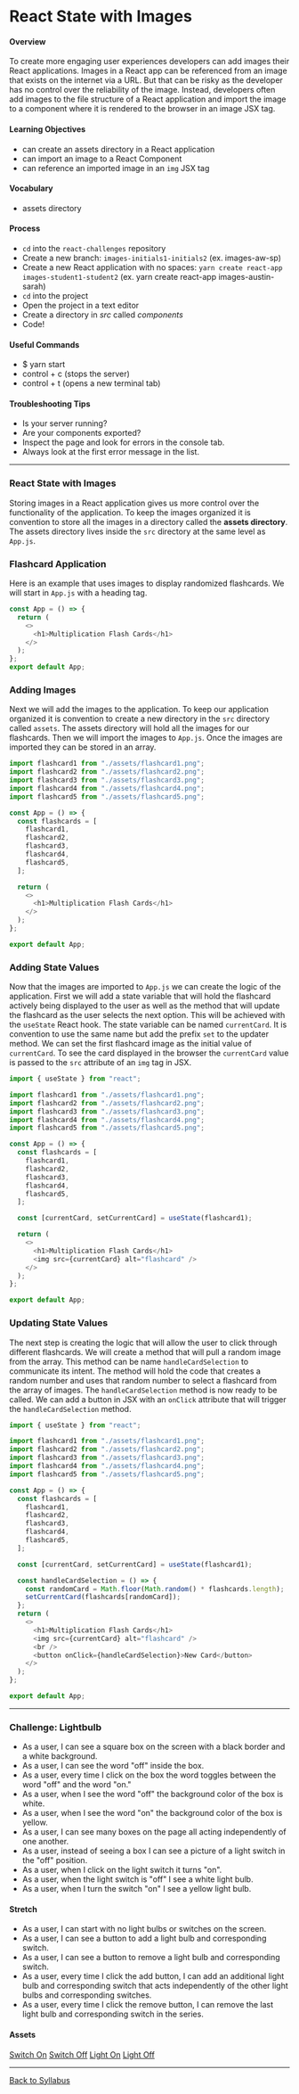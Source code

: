 # React State with Images

#### Overview

To create more engaging user experiences developers can add images their React applications. Images in a React app can be referenced from an image that exists on the internet via a URL. But that can be risky as the developer has no control over the reliability of the image. Instead, developers often add images to the file structure of a React application and import the image to a component where it is rendered to the browser in an image JSX tag.

#### Learning Objectives

- can create an assets directory in a React application
- can import an image to a React Component
- can reference an imported image in an `img` JSX tag

#### Vocabulary

- assets directory

#### Process

- `cd` into the `react-challenges` repository
- Create a new branch: `images-initials1-initials2` (ex. images-aw-sp)
- Create a new React application with no spaces: `yarn create react-app images-student1-student2` (ex. yarn create react-app images-austin-sarah)
- `cd` into the project
- Open the project in a text editor
- Create a directory in _src_ called _components_
- Code!

#### Useful Commands

- $ yarn start
- control + c (stops the server)
- control + t (opens a new terminal tab)

#### Troubleshooting Tips

- Is your server running?
- Are your components exported?
- Inspect the page and look for errors in the console tab.
- Always look at the first error message in the list.

---

### React State with Images

Storing images in a React application gives us more control over the functionality of the application. To keep the images organized it is convention to store all the images in a directory called the **assets directory**. The assets directory lives inside the `src` directory at the same level as `App.js`.

### Flashcard Application

Here is an example that uses images to display randomized flashcards. We will start in `App.js` with a heading tag.

```javascript
const App = () => {
  return (
    <>
      <h1>Multiplication Flash Cards</h1>
    </>
  );
};
export default App;
```

### Adding Images

Next we will add the images to the application. To keep our application organized it is convention to create a new directory in the `src` directory called `assets`. The assets directory will hold all the images for our flashcards. Then we will import the images to `App.js`. Once the images are imported they can be stored in an array.

```javascript
import flashcard1 from "./assets/flashcard1.png";
import flashcard2 from "./assets/flashcard2.png";
import flashcard3 from "./assets/flashcard3.png";
import flashcard4 from "./assets/flashcard4.png";
import flashcard5 from "./assets/flashcard5.png";

const App = () => {
  const flashcards = [
    flashcard1,
    flashcard2,
    flashcard3,
    flashcard4,
    flashcard5,
  ];

  return (
    <>
      <h1>Multiplication Flash Cards</h1>
    </>
  );
};

export default App;
```

### Adding State Values

Now that the images are imported to `App.js` we can create the logic of the application. First we will add a state variable that will hold the flashcard actively being displayed to the user as well as the method that will update the flashcard as the user selects the next option. This will be achieved with the `useState` React hook. The state variable can be named `currentCard`. It is convention to use the same name but add the prefix `set` to the updater method. We can set the first flashcard image as the initial value of `currentCard`. To see the card displayed in the browser the `currentCard` value is passed to the `src` attribute of an `img` tag in JSX.

```javascript
import { useState } from "react";

import flashcard1 from "./assets/flashcard1.png";
import flashcard2 from "./assets/flashcard2.png";
import flashcard3 from "./assets/flashcard3.png";
import flashcard4 from "./assets/flashcard4.png";
import flashcard5 from "./assets/flashcard5.png";

const App = () => {
  const flashcards = [
    flashcard1,
    flashcard2,
    flashcard3,
    flashcard4,
    flashcard5,
  ];

  const [currentCard, setCurrentCard] = useState(flashcard1);

  return (
    <>
      <h1>Multiplication Flash Cards</h1>
      <img src={currentCard} alt="flashcard" />
    </>
  );
};

export default App;
```

### Updating State Values

The next step is creating the logic that will allow the user to click through different flashcards. We will create a method that will pull a random image from the array. This method can be name `handleCardSelection` to communicate its intent. The method will hold the code that creates a random number and uses that random number to select a flashcard from the array of images. The `handleCardSelection` method is now ready to be called. We can add a button in JSX with an `onClick` attribute that will trigger the `handleCardSelection` method.

```javascript
import { useState } from "react";

import flashcard1 from "./assets/flashcard1.png";
import flashcard2 from "./assets/flashcard2.png";
import flashcard3 from "./assets/flashcard3.png";
import flashcard4 from "./assets/flashcard4.png";
import flashcard5 from "./assets/flashcard5.png";

const App = () => {
  const flashcards = [
    flashcard1,
    flashcard2,
    flashcard3,
    flashcard4,
    flashcard5,
  ];

  const [currentCard, setCurrentCard] = useState(flashcard1);

  const handleCardSelection = () => {
    const randomCard = Math.floor(Math.random() * flashcards.length);
    setCurrentCard(flashcards[randomCard]);
  };
  return (
    <>
      <h1>Multiplication Flash Cards</h1>
      <img src={currentCard} alt="flashcard" />
      <br />
      <button onClick={handleCardSelection}>New Card</button>
    </>
  );
};

export default App;
```

---

### Challenge: Lightbulb

- As a user, I can see a square box on the screen with a black border and a white background.
- As a user, I can see the word "off" inside the box.
- As a user, every time I click on the box the word toggles between the word "off" and the word "on."
- As a user, when I see the word "off" the background color of the box is white.
- As a user, when I see the word "on" the background color of the box is yellow.
- As a user, I can see many boxes on the page all acting independently of one another.
- As a user, instead of seeing a box I can see a picture of a light switch in the "off" position.
- As a user, when I click on the light switch it turns "on".
- As a user, when the light switch is "off" I see a white light bulb.
- As a user, when I turn the switch "on" I see a yellow light bulb.

#### Stretch

- As a user, I can start with no light bulbs or switches on the screen.
- As a user, I can see a button to add a light bulb and corresponding switch.
- As a user, I can see a button to remove a light bulb and corresponding switch.
- As a user, every time I click the add button, I can add an additional light bulb and corresponding switch that acts independently of the other light bulbs and corresponding switches.
- As a user, every time I click the remove button, I can remove the last light bulb and corresponding switch in the series.

#### Assets

[Switch On](./assets/switchOn.png)
[Switch Off](./assets/switchOff.png)
[Light On](./assets/lightOn.png)
[Light Off](./assets/lightOff.png)

---

[Back to Syllabus](../README.md#unit-three-react)
